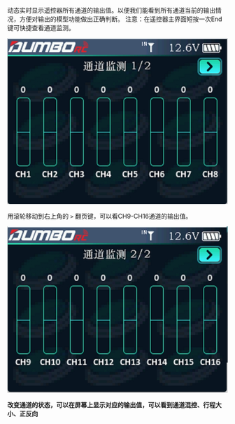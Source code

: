 动态实时显示遥控器所有通道的输出值。以便我们能看到所有通道当前的输出情况，方便对输出的模型功能做出正确判断。
注意：在遥控器主界面短按一次End 键可快捷查看通道监测。

![](../pic/211.jpg)

用滚轮移动到右上角的 ` > `   翻页键，可以看CH9-CH16通道的输出值。

![](../pic/212.jpg)

**改变通道的状态，可以在屏幕上显示对应的输出值，可以看到通道混控、行程大小、正反向**
